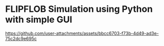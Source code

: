 # FLIPFLOB Simulation using Python with simple GUI


https://github.com/user-attachments/assets/bbcc6703-f73b-4d49-ad3e-75c2dc9e695c

